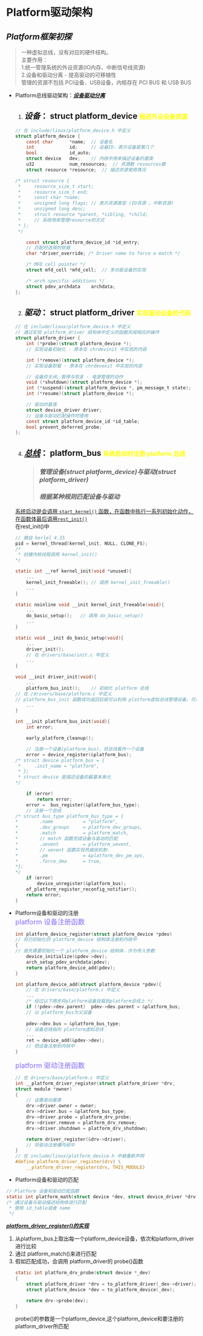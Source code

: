 # **Platform驱动架构**

## ***Platform框架初探***
> 一种虚拟总线，没有对应的硬件结构。  
> 主要作用：  
> 1.统一管理系统的外设资源(IO内存、中断信号线资源)  
> 2.设备和驱动分离 - 提高驱动的可移植性  
> 管理的资源不包括 PCI设备、USB设备，内核存在 PCI BUS 和 USB BUS  

- Platform总线驱动架构：<u>***设备驱动分离***</u>
    1. ## ***设备***： struct platform_device    <font color=yellow size=3>描述外设设备资源</font>
    ```C
    // 在 include/linux/platform_device.h 中定义
    struct platform_device {
        const char      *name;  // 设备名
        int             id;     // 设备ID，表示设备是第几个
        bool            id_auto;
        struct device   dev;    // 内核中用来描述设备的基类
        u32             num_resources;  // 资源数 resources数
        struct resource *resource;  // 描述资源使用情况

    /* struct resource {
     *     resource_size_t start;
     *     resource_size_t end;
     *     const char *name;
     *     unsigned long flags; // 表示资源类型 (IO资源 、中断资源)
     *     unsigned long desc;
     *     struct resource *parent, *sibling, *child;
     *     // 系统用来管理resource的方式
     * };
     */

        const struct platform_device_id *id_entry;
        // 匹配时选择的依据
        char *driver_override; /* Driver name to force a match */

        /* MFD cell pointer */
        struct mfd_cell *mfd_cell;  // 多功能设备的实现

        /* arch specific additions */
        struct pdev_archdata    archdata;
    };

    ```
    2. ## ***驱动***： struct platform_driver    <font color=yellow size=3>实现驱动设备的代码</font>
    ```C
    // 在 include/linux/platform_device.h 中定义
    // 通过实现 platform_driver 结构体中定义的函数完成相应的操作
    struct platform_driver {
        int (*probe)(struct platform_device *);
        // 实现设备初始化 - 原本在 chrdevinit 中实现的内容

        int (*remove)(struct platform_device *);
        // 实现设备卸载 - 原本在 chrdevexit 中实现的内容

        // 设备的关闭、暂停与恢复 - 电源管理的动作
        void (*shutdown)(struct platform_device *);
        int (*suspend)(struct platform_device *, pm_message_t state);
        int (*resume)(struct platform_device *);

        // 驱动的基类
        struct device_driver driver;
        // 设备与驱动匹配操作时使用
        const struct platform_device_id *id_table;
        bool prevent_deferred_probe;
    };
    ```
    4. ## <u>***总线***</u>： platform_bus  <font color=yellow size=3>系统启动时注册 platform 总线</font>
        > ### ***管理设备(struct platform_device)与驱动(struct platform_driver)***  
        > ### ***根据某种规则匹配设备与驱动***

    <u>系统启动是会调用 `start_kernel()` 函数，在函数中执行一系列初始化动作，在函数体最后调用`rest_init()`</u>  
    在rest_init()中
    ```C
    // 摘自 kerlel 4.15
    pid = kernel_thread(kernel_init, NULL, CLONE_FS);
    /*
     * 创建内核线程调用 kernel_init()
    */

    static int __ref kernel_init(void *unused){
        ...
        kernel_init_freeable(); // 调用 kernel_init_freeable()
        ...
    }

    static noinline void __init kernel_init_freeable(void){
        ...
        do_basic_setup();   // 调用 do_basic_setup()
        ...
    }

    static void __init do_basic_setup(void){
        ...
        driver_init();
        // 在 drivers/base/init.c 中定义
        ...
    }

    void __init driver_init(void){
        ...
        platform_bus_init();    // 初始化 platform 总线
    // 在 /drivers/base/platform.c 中定义
    // platform_bus_init 函数成功返回后就可以利用 platform虚拟总线管理设备，可以使用 platform驱动架构
        ...
    }

    int __init platform_bus_init(void){
        int error;

        early_platform_cleanup();

        // 注册一个设备(platform_bus)，将总线看作一个设备
        error = device_register(&platform_bus);
    /* struct device platform_bus = {
     *     .init_name = "platform",
     * };
     * struct device 是描述设备的最基本单元
    */

        if (error)
            return error;
        error =  bus_register(&platform_bus_type);
        // 注册一个总线
    /* struct bus_type platform_bus_type = {
    *        .name           = "platform",
    *        .dev_groups     = platform_dev_groups,
    *        .match          = platform_match,
    *        // match 函数完成设备与驱动的匹配
    *        .uevent         = platform_uevent,
    *        // uevent 函数实现热插拔机制
    *        .pm             = &platform_dev_pm_ops,
    *        .force_dma      = true,
    *};
    */
        if (error)
            device_unregister(&platform_bus);
        of_platform_register_reconfig_notifier();
        return error;
    }

    ```

- Platform设备和驱动的注册  
    <font color=lightslateblue size=4>platform 设备注册函数</font>
    ```C
    int platform_device_register(struct platform_device *pdev)
    // 将已初始化的 platform_device 结构体注册到内核中
    {
    // 首先需要初始化一个 platform_device 结构体，作为传入参数
        device_initialize(&pdev->dev);
        arch_setup_pdev_archdata(pdev);
        return platform_device_add(pdev);
    }

    int platform_device_add(struct platform_device *pdev){
        // 在 drivers/base/platform.c 中定义
        ...
        /* 经过以下两步将platform设备挂载到platform总线上 */
        if (!pdev->dev.parent)  pdev->dev.parent = &platform_bus;
        // 以 platform_bus为父设备
        
        pdev->dev.bus = &platform_bus_type;
        // 设备总线指向 platform虚拟总线
        ...
        ret = device_add(&pdev->dev);
        // 把设备注册到内核中
    }
    ```
    <font color=lightslateblue size=4>platform 驱动注册函数</font>
    ```C
    // 在 drivers/base/platform.c 中定义
    int __platform_driver_register(struct platform_driver *drv,
    struct module *owner)
    {
        // 设置驱动基类
        drv->driver.owner = owner;
        drv->driver.bus = &platform_bus_type;
        drv->driver.probe = platform_drv_probe;
        drv->driver.remove = platform_drv_remove;
        drv->driver.shutdown = platform_drv_shutdown;

        return driver_register(&drv->driver);
        // 将驱动注册槽内核中
    }
    // 在 include/linux/platform_device.h 中被重新声明
    #define platform_driver_register(drv) \
        __platform_driver_register(drv, THIS_MODULE)
    ```

- Platform设备和驱动的匹配
```C
// Platform 设备和驱动匹配函数
static int platform_math(struct device *dev, struct device_driver *drv);
/* 通过设备与驱动描述结构体进行匹配
 * 使用 id_table或者 name
 */
```
<u>***platform_driver_register()的实现***</u>  
1. 从platform_bus上取出每一个platform_device设备，依次和platform_driver进行比较
2. 通过 platform_match()来进行匹配
3. 假如匹配成功，会调用 platform_driver的 probe()函数
    ```C
    static int platform_drv_probe(struct device *_dev)
    {
        struct platform_driver *drv = to_platform_driver(_dev->driver);
        struct platform_device *dev = to_platform_device(_dev);

        return drv->probe(dev);
    }
    ```
    probe()的参数是一个platform_device,这个platform_device和要注册的platform_driver所匹配